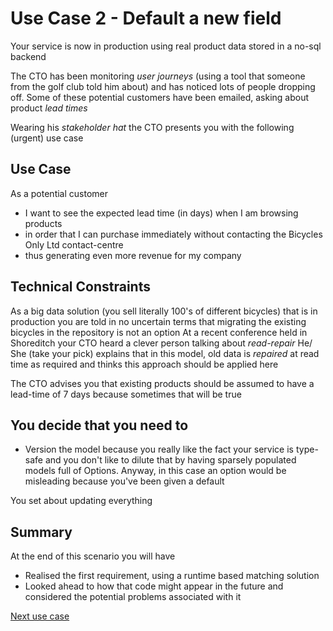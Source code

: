 # Use Case 2 - Default a new field

Your service is now in production using real product data stored in a no-sql backend

The CTO has been monitoring *user journeys* (using a tool that someone from the golf club told him about)
and has noticed lots of people dropping off.  Some of these potential customers have been emailed, asking
about product *lead times*

Wearing his *stakeholder hat* the CTO presents you with the following (urgent) use case 

## Use Case

As a potential customer 
- I want to see the expected lead time (in days) when I am browsing products 
- in order that I can purchase immediately without contacting the Bicycles Only Ltd contact-centre 
- thus generating even more revenue for my company

## Technical Constraints

As a big data solution (you sell literally 100's of different bicycles) that is in production you
are told in no uncertain terms that migrating the existing bicycles in the repository is not an option
At a recent conference held in Shoreditch your CTO heard a clever person talking about *read-repair*
He/ She (take your pick) explains that in this model, old data is *repaired* at read time as required
and thinks this approach should be applied here 

The CTO advises you that existing products should be assumed to have a lead-time of 7 days because
sometimes that will be true

## You decide that you need to

- Version the model because you really like the fact your service is type-safe and you don't like to 
dilute that by having sparsely populated models full of Options.  Anyway, in this case an option would
be misleading because you've been given a default

You set about updating everything

## Summary

At the end of this scenario you will have
 - Realised the first requirement, using a runtime based matching solution
 - Looked ahead to how that code might appear in the future and considered the potential problems associated with it 

[Next use case](../usecase3/README.md)


    


